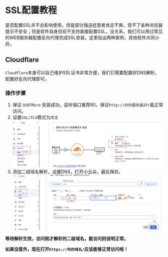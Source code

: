 # SSL配置教程

是否配置SSL并不会影响使用，但是部分强迫症患者肯定不爽，受不了各种浏览器提示不安全；但是软件自身目前不支持直接配置SSL，没关系，我们可以用过常见的WEB服务器配置反向代理完成SSL安装。这里给出两种案例，其他软件大同小异。

## Cloudflare

`Cloudflare`本身可以自己维护SSL证书非常方便，我们只需要配置好DNS解析，配置好反向代理即可。

### 操作步骤

1. 保证 `USDTMore` 安装成功，监听端口推荐80，保证`http://你的服务器IP/`能正常访问。
2. 设置`SSL/TLS`模式为`灵活`
   ![设置SSL](./images/cf_1.png)
3. 添加二级域名解析，设置DNS，打开小云朵，最后保存。
   ![添加DNS解析](./images/cf_2.png)

**等待解析生效，访问刚才解析的二级域名，能访问则说明正常。**

**如果没意外，现在打开`https://你的域名/`应该能够正常访问啦！**